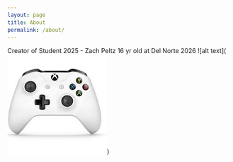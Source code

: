 ```yaml
---
layout: page
title: About
permalink: /about/
---
```


Creator of Student 2025 - Zach Peltz 
16 yr old at Del Norte 2026
![alt text](![alt text](image-1.png))
